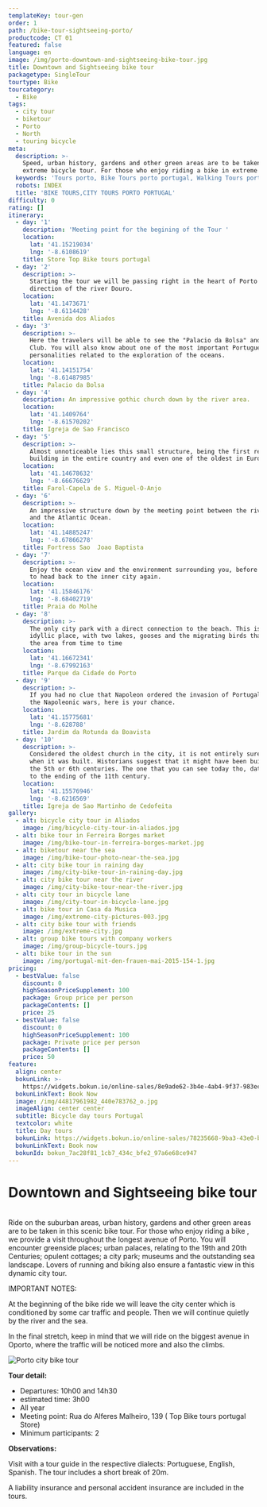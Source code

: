 ```yaml
---
templateKey: tour-gen
order: 1
path: /bike-tour-sightseeing-porto/
productcode: CT 01
featured: false
language: en
image: /img/porto-downtown-and-sightseeing-bike-tour.jpg
title: Downtown and Sightseeing bike tour
packagetype: SingleTour
tourtype: Bike
tourcategory:
  - Bike
tags:
  - city tour
  - biketour
  - Porto
  - North
  - touring bicycle
meta:
  description: >-
    Speed, urban history, gardens and other green areas are to be taken in this
    extreme bicycle tour. For those who enjoy riding a bike in extreme and...
  keywords: 'Tours porto, Bike Tours porto portugal, Walking Tours porto portugal'
  robots: INDEX
  title: 'BIKE TOURS,CITY TOURS PORTO PORTUGAL'
difficulty: 0
rating: []
itinerary:
  - day: '1'
    description: 'Meeting point for the begining of the Tour '
    location:
      lat: '41.15219034'
      lng: '-8.6108619'
    title: Store Top Bike tours portugal
  - day: '2'
    description: >-
      Starting the tour we will be passing right in the heart of Porto in the
      direction of the river Douro.
    location:
      lat: '41.1473671'
      lng: '-8.6114428'
    title: Avenida dos Aliados
  - day: '3'
    description: >-
      Here the travelers will be able to see the "Palacio da Bolsa" and the Hard
      Club. You will also know about one of the most important Portuguese
      personalities related to the exploration of the oceans.
    location:
      lat: '41.14151754'
      lng: '-8.61487985'
    title: Palacio da Bolsa
  - day: '4'
    description: An impressive gothic church down by the river area.
    location:
      lat: '41.1409764'
      lng: '-8.61570202'
    title: Igreja de Sao Francisco
  - day: '5'
    description: >-
      Almost unnoticeable lies this small structure, being the first renaissance
      building in the entire country and even one of the oldest in Europe.
    location:
      lat: '41.14678632'
      lng: '-8.66676629'
    title: Farol-Capela de S. Miguel-O-Anjo
  - day: '6'
    description: >-
      An impressive structure down by the meeting point between the river Douro
      and the Atlantic Ocean.
    location:
      lat: '41.14885247'
      lng: '-8.67866278'
    title: Fortress Sao  Joao Baptista
  - day: '7'
    description: >-
      Enjoy the ocean view and the environment surrounding you, before starting
      to head back to the inner city again.
    location:
      lat: '41.15846176'
      lng: '-8.68402719'
    title: Praia do Molhe
  - day: '8'
    description: >-
      The only city park with a direct connection to the beach. This is an
      idyllic place, with two lakes, gooses and the migrating birds that visit
      the area from time to time
    location:
      lat: '41.16672341'
      lng: '-8.67992163'
    title: Parque da Cidade do Porto
  - day: '9'
    description: >-
      If you had no clue that Napoleon ordered the invasion of Portugal during
      the Napoleonic wars, here is your chance.
    location:
      lat: '41.15775681'
      lng: '-8.628788'
    title: Jardim da Rotunda da Boavista
  - day: '10'
    description: >-
      Considered the oldest church in the city, it is not entirely sure as to
      when it was built. Historians suggest that it might have been build around
      the 5th or 6th centuries. The one that you can see today tho, dates back
      to the ending of the 11th century.
    location:
      lat: '41.15576946'
      lng: '-8.6216569'
    title: Igreja de Sao Martinho de Cedofeita
gallery:
  - alt: bicycle city tour in Aliados
    image: /img/bicycle-city-tour-in-aliados.jpg
  - alt: bike tour in Ferreira Borges market
    image: /img/bike-tour-in-ferreira-borges-market.jpg
  - alt: biketour near the sea
    image: /img/bike-tour-photo-near-the-sea.jpg
  - alt: city bike tour in raining day
    image: /img/city-bike-tour-in-raining-day.jpg
  - alt: city bike tour near the river
    image: /img/city-bike-tour-near-the-river.jpg
  - alt: city tour in bicycle lane
    image: /img/city-tour-in-bicycle-lane.jpg
  - alt: bike tour in Casa da Musica
    image: /img/extreme-city-pictures-003.jpg
  - alt: city bike tour with friends
    image: /img/extreme-city.jpg
  - alt: group bike tours with company workers
    image: /img/group-bicycle-tours.jpg
  - alt: bike tour in the sun
    image: /img/portugal-mit-den-frauen-mai-2015-154-1.jpg
pricing:
  - bestValue: false
    discount: 0
    highSeasonPriceSupplement: 100
    package: Group price per person
    packageContents: []
    price: 25
  - bestValue: false
    discount: 0
    highSeasonPriceSupplement: 100
    package: Private price per person
    packageContents: []
    price: 50
feature:
  align: center
  bokunLink: >-
    https://widgets.bokun.io/online-sales/8e9ade62-3b4e-4ab4-9f37-983ece1e2e24/experience/270681?partialView=1
  bokunLinkText: Book Now
  image: /img/44817961982_440e783762_o.jpg
  imageAlign: center center
  subtitle: Bicycle day tours Portugal
  textcolor: white
  title: Day tours
  bokunLink: https://widgets.bokun.io/online-sales/78235668-9ba3-43e0-b6a9-4b5322217da3/experience/270681?partialView=1
  bokunLinkText: Book now
  bokunId: bokun_7ac28f81_1cb7_434c_bfe2_97a6e68ce947
---
```

# Downtown and Sightseeing bike tour

\
Ride on the suburban areas, urban history, gardens and other green areas are to be taken in this scenic bike tour. For those who enjoy riding a bike , we provide a visit throughout the longest avenue of Porto. You will encounter greenside places; urban palaces, relating to the 19th and 20th Centuries; opulent cottages; a city park; museums and the outstanding sea landscape. Lovers of running and biking also ensure a fantastic view in this dynamic city tour.

IMPORTANT NOTES:

At the beginning of the bike ride we will leave the city center which is conditioned by some car traffic and people. Then we will continue quietly by the river and the sea.

In the final stretch, keep in mind that we will ride on the biggest avenue in Oporto, where the traffic will be noticed more and also the climbs.

![Porto city bike tour](/img/sightseeing-porto-bike-tour.png "Porto city bike tour")

**Tour detail:**

* Departures: 10h00 and 14h30
* estimated time: 3h00
* All year
* Meeting point: Rua do Alferes Malheiro, 139 ( Top Bike tours portugal Store)
* Minimum participants: 2

**Observations:**

Visit with a tour guide in the respective dialects: Portuguese, English, Spanish. The tour includes a short break of 20m.

A liability insurance and personal accident insurance are included in the tours.
